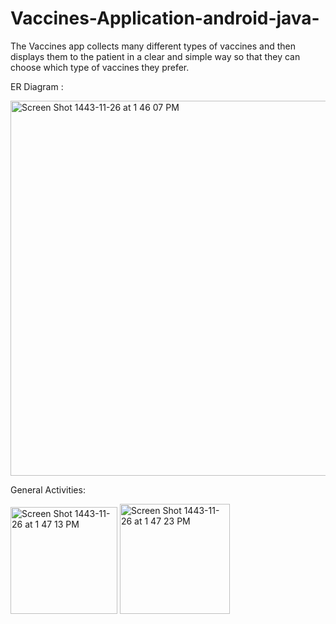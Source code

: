 # Vaccines-Application-android-java-


The Vaccines app collects many different types of vaccines and then displays them to the patient in a clear and simple way so that they can choose which type of vaccines they prefer.


ER Diagram :

<img width="600" alt="Screen Shot 1443-11-26 at 1 46 07 PM" src="https://user-images.githubusercontent.com/79336646/175770251-cf5cbef2-5766-4ecf-a3c1-74a1ac45c83d.png">


General Activities:

<img width="171" alt="Screen Shot 1443-11-26 at 1 47 13 PM" src="https://user-images.githubusercontent.com/79336646/175770290-0f72f291-0fe6-410c-bf3f-19cb48484204.png">

<img width="176" alt="Screen Shot 1443-11-26 at 1 47 23 PM" src="https://user-images.githubusercontent.com/79336646/175770294-4441cd45-1849-4200-92c5-d01d629e901f.png">


